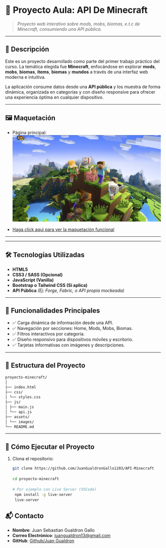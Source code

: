 # 🧱 Proyecto Aula: API De Minecraft

> *Proyecto web interativo sobre mods, mobs, biomas, e.t.c de Minecraft, consumiendo una API pública.*

---

## 📝 Descripción

Este es un proyecto desarrollado como parte del primer trabajo práctico del curso. La temática elegida fue **Minecraft**, enfocándose en explorar **mods**, **mobs**, **biomas**, **items**, **biomas** y **mundos** a través de una interfaz web moderna e intuitiva.

La aplicación consume datos desde una **API pública** y los muestra de forma dinámica, organizada en categorías y con diseño responsive para ofrecer una experiencia óptima en cualquier dispositivo.

---

## 🖼️ Maquetación

- Pàgina principal:
![alt text](./assest/maq.png)


- [Haga click aquì para ver la maquetaciòn funcional](https://sites.google.com/view/api-de-minecraft/p%C3%A1gina-principal)
---

---

## 🛠️ Tecnologías Utilizadas

- **HTML5**
- **CSS3 / SASS (Opcional)**
- **JavaScript (Vanilla)**
- **Bootstrap o Tailwind CSS (Si aplica)**
- **API Pública** *(Ej: Forge, Fabric, o API propia mockeada)*

---

## 🔧 Funcionalidades Principales

- ✅ Carga dinámica de información desde una API.
- ✅ Navegación por secciones: Home, Mods, Mobs, Biomas.
- ✅ Filtros interactivos por categoría.
- ✅ Diseño responsivo para dispositivos móviles y escritorio.
- ✅ Tarjetas informativas con imágenes y descripciones.

---

## 📁 Estructura del Proyecto
```
proyecto-minecraft/
│
├── index.html
├── css/
│ └── styles.css
├── js/
│ ├── main.js
│ └── api.js
├── assets/
│ └── images/
└── README.md
```

---

## 🚀 Cómo Ejecutar el Proyecto

1. Clona el repositorio:

   ```bash
   git clone https://github.com/JuanGualdronGallo1203/API-Minecraft

   cd proyecto-minecraft

   # Por ejemplo con Live Server (VSCode)
    npm install -g live-server
    live-server


## 📬 Contacto

- **Nombre**: Juan Sebastian Gualdron Gallo
- **Correo Electrónico**: juangualdron13@gmail.com
- **GitHub**: [Github/Juan Gualdron](https://github.com/JuanGualdronGallo1203) 

